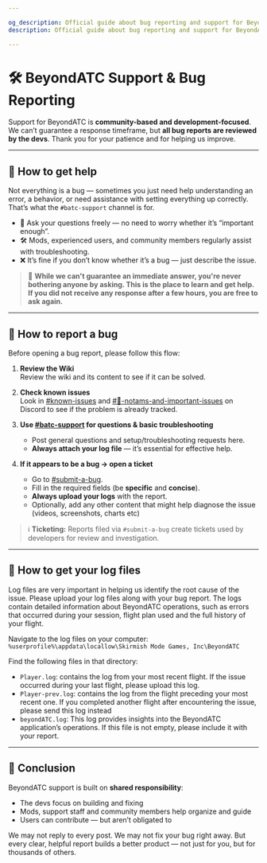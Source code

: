 ```yaml
---

og_description: Official guide about bug reporting and support for BeyondATC. An overview of how support and bug reporting work, including best practices, expectations, and how to contribute effectively during early access.
description: Official guide about bug reporting and support for BeyondATC. An overview of how support and bug reporting work, including best practices, expectations, and how to contribute effectively during early access.

---
```


# 🛠️ BeyondATC Support & Bug Reporting

Support for BeyondATC is **community-based and development-focused**. We can’t guarantee a response timeframe, but **all bug reports are reviewed by the devs**. Thank you for your patience and for helping us improve.

---

## 🤗 How to get help

Not everything is a bug — sometimes you just need help understanding an error, a behavior, or need assistance with setting everything up correctly. That’s what the `#batc-support` channel is for.

- 🧠 Ask your questions freely — no need to worry whether it’s “important enough”.  
- 🛠️ Mods, experienced users, and community members regularly assist with troubleshooting.  
- ❌ It’s fine if you don’t know whether it’s a bug — just describe the issue.

> 💬 **While we can't guarantee an immediate answer, you're never bothering anyone by asking. This is the place to learn and get help. If you did not receive any response after a few hours, you are free to ask again.**

---

## 🐞 How to report a bug

Before opening a bug report, please follow this flow:

1. **Review the Wiki**  
   Review the wiki and its content to see if it can be solved.

2. **Check known issues**  
   Look in [#known-issues](https://discord.com/channels/1082413096045391915/1402345866001514526) and [#📝-notams-and-important-issues](https://discord.com/channels/1082413096045391915/1293131204606033941) on Discord to see if the problem is already tracked.

3. **Use [#batc-support](https://discord.com/channels/1082413096045391915/1234729569270104144) for questions & basic troubleshooting**  
    - Post general questions and setup/troubleshooting requests here.  
    - **Always attach your log file** — it’s essential for effective help.  

4. **If it appears to be a bug → open a ticket**  
    - Go to [#submit-a-bug](https://discord.com/channels/1082413096045391915/1402345783256420392).  
    - Fill in the required fields (be **specific** and **concise**).  
    - **Always upload your logs** with the report.
    - Optionally, add any other content that might help diagnose the issue (videos, screenshots, charts etc)

> ℹ️ **Ticketing:** Reports filed via `#submit-a-bug` create tickets used by developers for review and investigation.

---

## 📄 How to get your log files

Log files are very important in helping us identify the root cause of the issue. Please upload your log files along with your bug report. The logs contain detailed information about BeyondATC operations, such as errors that occurred during your session, flight plan used and the full history of your flight.

Navigate to the log files on your computer:  
```%userprofile%\appdata\locallow\Skirmish Mode Games, Inc\BeyondATC```

Find the following files in that directory:

- ```Player.log```: contains the log from your most recent flight. If the issue occurred during your last flight, please upload this log.
- ```Player-prev.log```: contains the log from the flight preceding your most recent one. If you completed another flight after encountering the issue, please send this log instead
- ```beyondATC.log```: This log provides insights into the BeyondATC application’s operations. If this file is not empty, please include it with your report.

---

## 🤝 Conclusion

BeyondATC support is built on **shared responsibility**:

- The devs focus on building and fixing  
- Mods, support staff and community members help organize and guide  
- Users can contribute — but aren’t obligated to  

We may not reply to every post. We may not fix your bug right away. But every clear, helpful report builds a better product — not just for you, but for thousands of others.